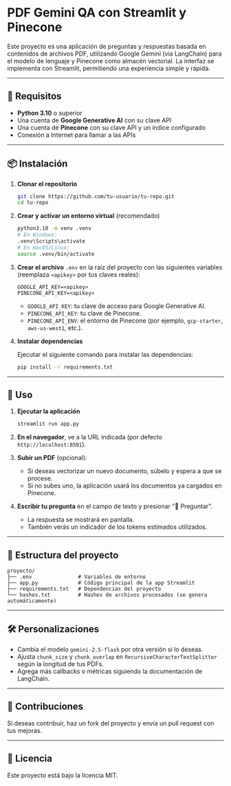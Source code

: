# PDF Gemini QA con Streamlit y Pinecone

Este proyecto es una aplicación de preguntas y respuestas basada en contenidos de archivos PDF, utilizando Google Gemini (via LangChain) para el modelo de lenguaje y Pinecone como almacén vectorial. La interfaz se implementa con Streamlit, permitiendo una experiencia simple y rápida.

---

## 📝 Requisitos

- **Python 3.10** o superior
- Una cuenta de **Google Generative AI** con su clave API
- Una cuenta de **Pinecone** con su clave API y un índice configurado
- Conexión a Internet para llamar a las APIs

---

## 📦 Instalación

1. **Clonar el repositorio**

   ```bash
   git clone https://github.com/tu-usuario/tu-repo.git
   cd tu-repo
   ```

2. **Crear y activar un entorno virtual** (recomendado)

   ```bash
   python3.10 -m venv .venv
   # En Windows:
   .venv\Scripts\activate
   # En macOS/Linux:
   source .venv/bin/activate
   ```

3. **Crear el archivo** `.env` en la raíz del proyecto con las siguientes variables (reemplaza `<apikey>` por tus claves reales):

   ```env
   GOOGLE_API_KEY=<apikey>
   PINECONE_API_KEY=<apikey>
   ```

   - `GOOGLE_API_KEY`: tu clave de acceso para Google Generative AI.
   - `PINECONE_API_KEY`: tu clave de Pinecone.
   - `PINECONE_API_ENV`: el entorno de Pinecone (por ejemplo, `gcp-starter`, `aws-us-west1`, etc.).

4. **Instalar dependencias**

   Ejecutar el siguiente comando para instalar las dependencias:

   ```bash
   pip install -r requirements.txt
   ```

---

## 🚀 Uso

1. **Ejecutar la aplicación**

   ```bash
   streamlit run app.py
   ```

2. **En el navegador**, ve a la URL indicada (por defecto `http://localhost:8501`).

3. **Subir un PDF** (opcional):

   - Si deseas vectorizar un nuevo documento, súbelo y espera a que se procese.
   - Si no subes uno, la aplicación usará los documentos ya cargados en Pinecone.

4. **Escribir tu pregunta** en el campo de texto y presionar "💬 Preguntar".

   - La respuesta se mostrará en pantalla.
   - También verás un indicador de los tokens estimados utilizados.

---

## 📂 Estructura del proyecto

```
proyecto/
├── .env               # Variables de entorno
├── app.py             # Código principal de la app Streamlit
├── requirements.txt   # Dependencias del proyecto
└── hashes.txt         # Hashes de archivos procesados (se genera automáticamente)
```

---

## 🛠️ Personalizaciones

- Cambia el modelo `gemini-2.5-flash` por otra versión si lo deseas.
- Ajusta `chunk_size` y `chunk_overlap` en `RecursiveCharacterTextSplitter` según la longitud de tus PDFs.
- Agrega más callbacks o métricas siguiendo la documentación de LangChain.

---

## 🤝 Contribuciones

Si deseas contribuir, haz un fork del proyecto y envía un pull request con tus mejoras.

---

## 📄 Licencia

Este proyecto está bajo la licencia MIT.

